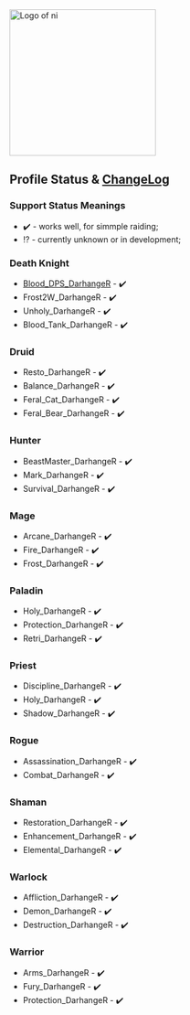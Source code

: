 <img src="https://nhub.app/_media/logo.png" alt="Logo of ni" width="256"/>

## Profile Status & [ChangeLog](https://github.com/darhanger/Ni-Profiles_Public/wiki/ChangeLog)
### Support Status Meanings 
* ✔️ - works well, for simmple raiding;
* ⁉️ - currently unknown or in development;

### Death Knight
* [Blood_DPS_DarhangeR](https://github.com/darhanger/Ni-Profiles_Public/wiki/Profile-F.A.Q#blood_dps_darhanger--frost2w_darhanger--unholy_darhanger--blood_tank_darhanger) - ✔️
* Frost2W_DarhangeR - ✔️
* Unholy_DarhangeR - ✔️
* Blood_Tank_DarhangeR - ✔️

### Druid
* Resto_DarhangeR - ✔️
* Balance_DarhangeR - ✔️
* Feral_Cat_DarhangeR - ✔️
* Feral_Bear_DarhangeR - ✔️

### Hunter
* BeastMaster_DarhangeR - ✔️
* Mark_DarhangeR - ✔️
* Survival_DarhangeR -  ✔️

### Mage
* Arcane_DarhangeR - ✔️
* Fire_DarhangeR - ✔️
* Frost_DarhangeR - ✔️

### Paladin
* Holy_DarhangeR - ✔️
* Protection_DarhangeR - ✔️
* Retri_DarhangeR - ✔️

### Priest
* Discipline_DarhangeR - ✔️
* Holy_DarhangeR - ✔️
* Shadow_DarhangeR - ✔️

### Rogue
* Assassination_DarhangeR - ✔️
* Combat_DarhangeR - ✔️

### Shaman
* Restoration_DarhangeR - ✔️
* Enhancement_DarhangeR - ✔️
* Elemental_DarhangeR - ✔️

### Warlock
* Affliction_DarhangeR - ✔️
* Demon_DarhangeR - ✔️
* Destruction_DarhangeR - ✔️

### Warrior
* Arms_DarhangeR - ✔️
* Fury_DarhangeR - ✔️
* Protection_DarhangeR - ✔️
